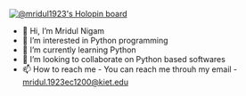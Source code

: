 [![@mridul1923's Holopin board](https://holopin.io/api/user/board?user=mridul1923)](https://holopin.io/@mridul1923)
- 👋 Hi, I’m Mridul Nigam
- 👀 I’m interested in Python programming
- 🌱 I’m currently learning Python
- 💞️ I’m looking to collaborate on Python based softwares
- 📫 How to reach me - You can reach me throuh my email - mridul.1923ec1200@kiet.edu
<!---
Mridul1129261/Mridul1129261 is a ✨ special ✨ repository because its `README.md` (this file) appears on your GitHub profile.
You can click the Preview link to take a look at your changes.
--->
